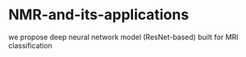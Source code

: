 # NMR-and-its-applications
we propose deep neural network model (ResNet-based) built for MRI classification
